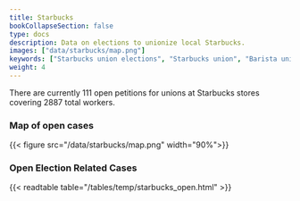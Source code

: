 ```yaml
---
title: Starbucks
bookCollapseSection: false
type: docs
description: Data on elections to unionize local Starbucks.
images: ["data/starbucks/map.png"]
keywords: ["Starbucks union elections", "Starbucks union", "Barista union"]
weight: 4
---
```


There are currently 111 open petitions for unions at Starbucks stores covering 2887 total workers.
### Map of open cases
{{< figure
    src="/data/starbucks/map.png"
    width="90%">}}

### Open Election Related Cases
{{< readtable table="/tables/temp/starbucks_open.html" >}}
